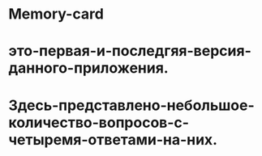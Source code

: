 # Memory-card
# это-первая-и-последгяя-версия-данного-приложения.
# Здесь-представлено-небольшое-количество-вопросов-с-четыремя-ответами-на-них.
